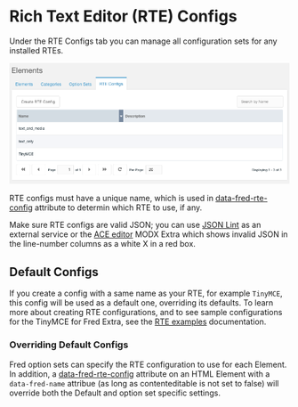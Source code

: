 # Rich Text Editor (RTE) Configs

Under the RTE Configs tab you can manage all configuration sets for any installed RTEs.
 
![RTE Configs Grid](img/rte_configs_grid.png)

RTE configs must have a unique name, which is used in [data-fred-rte-config](/elements/attributes/#data-fred-rte-config) attribute to determin which RTE to use, if any.

Make sure RTE configs are valid JSON; you can use [JSON Lint](https://jsonlint.com/) as an external service or the [ACE editor](https://modx.com/extras/package/ace) MODX Extra which shows invalid JSON in the line-number columns as a white X in a red box.

## Default Configs

If you create a config with a same name as your RTE, for example `TinyMCE`, this config will be used as a default one, overriding its defaults. To learn more about creating RTE configurations, and to see sample configurations for the TinyMCE for Fred Extra, see the [RTE examples](/develop/rte_configs/index.md) documentation.

### Overriding Default Configs

Fred option sets can specify the RTE configuration to use for each Element. In addition, a [data-fred-rte-config](/elements/attributes/#data-fred-rte-config) attribute on an HTML Element with a `data-fred-name` attribue (as long as contenteditable is not set to false) will override both the Default and option set specific settings.
